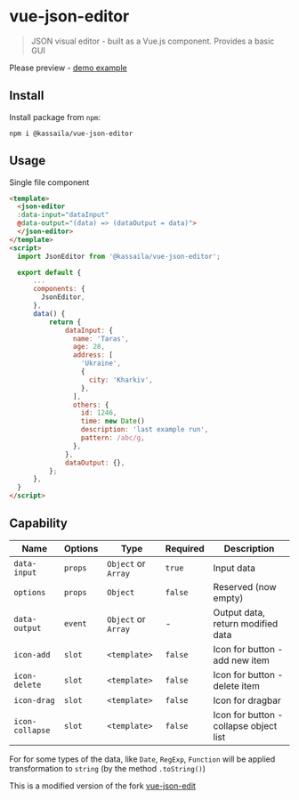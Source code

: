 # vue-json-editor

> JSON visual editor - built as a Vue.js component. Provides a basic GUI

Please preview - [demo example](https://kassaila.github.io/vue-json-editor/)

## Install

Install package from `npm`:

```
npm i @kassaila/vue-json-editor
```

## Usage

Single file component

```html
<template>
  <json-editor
  :data-input="dataInput"
  @data-output="(data) => (dataOutput = data)">
  </json-editor>
</template>
<script>
  import JsonEditor from '@kassaila/vue-json-editor';

  export default {
      ...
      components: {
        JsonEditor,
      },
      data() {
          return {
              dataInput: {
                name: 'Taras',
                age: 28,
                address: [
                  'Ukraine',
                  {
                    city: 'Kharkiv',
                  },
                ],
                others: {
                  id: 1246,
                  time: new Date()
                  description: 'last example run',
                  pattern: /abc/g,
                },
              },
              dataOutput: {},
          };
      },
  }
</script>
```

## Capability

| Name | Options | Type | Required | Description |
| --- | --- | --- | --- | --- |
| `data-input` | `props` | `Object` or `Array` | `true` | Input data |
| `options` | `props` | `Object` | `false` | Reserved (now empty) |
| `data-output` | `event` | `Object` or `Array` | - | Output data, return modified data |
| `icon-add` | `slot` | `<template>` | `false` | Icon for button - add new item |
| `icon-delete` | `slot` | `<template>` | `false` | Icon for button - delete item |
| `icon-drag` | `slot` | `<template>` | `false` | Icon for dragbar |
| `icon-collapse` | `slot` | `<template>` | `false` | Icon for button - collapse object list |

For for some types of the data, like `Date`, `RegExp`, `Function` will be applied transformation to `string` (by the method `.toString()`)

This is a modified version of the fork [vue-json-edit](https://github.com/jinkin1995/vue-json-edit)
